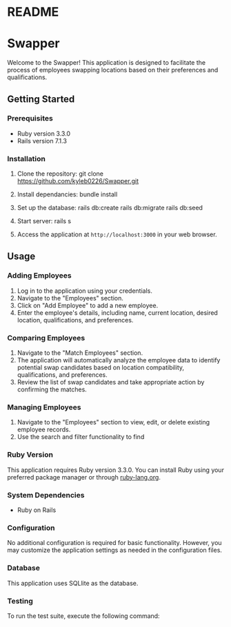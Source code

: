 # README
# Swapper

Welcome to the Swapper! This application is designed to facilitate the process of employees swapping locations based on their preferences and qualifications.

## Getting Started

### Prerequisites

- Ruby version 3.3.0
- Rails version 7.1.3

### Installation

1. Clone the repository: git clone https://github.com/kyleb0226/Swapper.git



2. Install dependancies: bundle install



3. Set up the database: rails db:create
                        rails db:migrate
                        rails db:seed

4. Start server: rails s 


5. Access the application at `http://localhost:3000` in your web browser.

## Usage

### Adding Employees

1. Log in to the application using your credentials.
2. Navigate to the "Employees" section.
3. Click on "Add Employee" to add a new employee.
4. Enter the employee's details, including name, current location, desired location, qualifications, and preferences.

### Comparing Employees

1. Navigate to the "Match Employees" section.
2. The application will automatically analyze the employee data to identify potential swap candidates based on location compatibility, qualifications, and preferences.
3. Review the list of swap candidates and take appropriate action by confirming the matches.

### Managing Employees

1. Navigate to the "Employees" section to view, edit, or delete existing employee records.
2. Use the search and filter functionality to find

### Ruby Version

This application requires Ruby version 3.3.0. You can install Ruby using your preferred package manager or through [ruby-lang.org](https://www.ruby-lang.org/).

### System Dependencies

- Ruby on Rails

### Configuration

No additional configuration is required for basic functionality. However, you may customize the application settings as needed in the configuration files.

### Database

This application uses SQLlite as the database. 

### Testing

To run the test suite, execute the following command:


